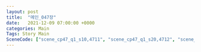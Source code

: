 ```yaml
---
layout: post
title:  "메인_047장"
date:   2021-12-09 07:00:00 +0000
categories: Main
Tags: Story Main
SceneCode: ["scene_cp47_q1_s10,4711", "scene_cp47_q1_s20,4712", "scene_cp47_q2_s10,4721", "scene_cp47_q2_s20,4722", "scene_cp47_q3_s20,4731", "scene_cp47_q4_s20,4741", "scene_cp47_q4_s30,4742"]
---
```

